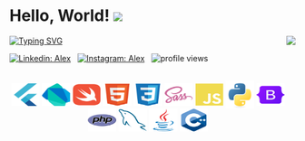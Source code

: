 <h1> Hello, World! <img src="https://github.com/TheDudeThatCode/TheDudeThatCode/blob/master/Assets/Hi.gif" width="29px"><br></h1>

<img align="right" height="200em" src="https://github-readme-stats.vercel.app/api/top-langs/?username=alexflorenco&layout=compact&langs_count=8&theme=dark"/>

[![Typing SVG](https://readme-typing-svg.demolab.com?font=Fira+Code&duration=1500&color=F7F7F7&multiline=true&repeat=false&width=441&height=158&lines=struct+Dev+%7B;%E2%80%8E+%E2%80%8E+%E2%80%8E+let+name+%3D+%22Alexandre+Floren%C3%A7o%22;%E2%80%8E+%E2%80%8E+%E2%80%8E+var+course+%3D+%22Computer+Science%22;%E2%80%8E+%E2%80%8E+%E2%80%8E+var+location+%3D+%22Fortaleza-CE%22;%7D)](https://git.io/typing-svg)

[![Linkedin: Alex](https://img.shields.io/badge/-Linkedin-blue?style=flat-square&logo=Linkedin&logoColor=white&link=https://www.linkedin.com/in/alexflorenco/)](https://www.linkedin.com/in/alexflorenco/) &nbsp;
[![Instagram: Alex](https://img.shields.io/badge/-Instagram-purple?style=flat-square&logo=Instagram&logoColor=white&link=https://www.instagram.com/alex.florenco/)](https://www.instagram.com/alex.florenco/) &nbsp;
<img alt = "profile views" src="https://komarev.com/ghpvc/?username=alexflorenco&color=lightgrey">

<br>
<div align="center">
  <img align="center" alt="Alex-Flutter" height="40" width="50" src="https://raw.githubusercontent.com/devicons/devicon/master/icons/flutter/flutter-original.svg">
  <img align="center" alt="Alex-Dart" height="40" width="50" src="https://raw.githubusercontent.com/devicons/devicon/master/icons/dart/dart-original.svg">
  <img align="center" alt="Alex-Swift" height="40" width="50" src="https://raw.githubusercontent.com/devicons/devicon/master/icons/swift/swift-original.svg">
  <img align="center" alt="Alex-HTML" height="40" width="50" src="https://raw.githubusercontent.com/devicons/devicon/master/icons/html5/html5-original.svg">
   <img align="center" alt="Alex-CSS" height="40" width="50" src="https://raw.githubusercontent.com/devicons/devicon/master/icons/css3/css3-original.svg">
   <img align="center" alt="Alex-Sass" height="40" width="50" src="https://raw.githubusercontent.com/devicons/devicon/master/icons/sass/sass-original.svg">
 <img align="center" alt="Alex-Js" height="40" width="50" src="https://raw.githubusercontent.com/devicons/devicon/master/icons/javascript/javascript-plain.svg">
 <img align="center" alt="Alex-Python" height="50" width="50" src="https://raw.githubusercontent.com/devicons/devicon/master/icons/python/python-original.svg">
  
  <img align="center" alt="Alex-Bootstrap" height="40" width="50" src="https://raw.githubusercontent.com/devicons/devicon/master/icons/bootstrap/bootstrap-original.svg">
 <img align="center" alt="Alex-Mysql" height="40" width="50" src="https://raw.githubusercontent.com/devicons/devicon/master/icons/php/php-original.svg">
 <img align="center" alt="Alex-Mysql" height="40" width="50" src="https://raw.githubusercontent.com/devicons/devicon/master/icons/mysql/mysql-original.svg">
 <img align="center" alt="Alex-Java" height="40" width="50" src="https://raw.githubusercontent.com/devicons/devicon/master/icons/java/java-original.svg">
 <img align="center" alt="Alex-C++" height="40" width="50" src="https://raw.githubusercontent.com/devicons/devicon/master/icons/cplusplus/cplusplus-original.svg">
</div>


